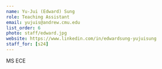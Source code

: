 ```yaml
---
name: Yu-Jui (Edward) Sung
role: Teaching Assistant
email: yujuis@andrew.cmu.edu
list_order: 6
photo: staff/edward.jpg
website: https://www.linkedin.com/in/edwardsung-yujuisung
staff_for: [s24]
---
```

MS ECE